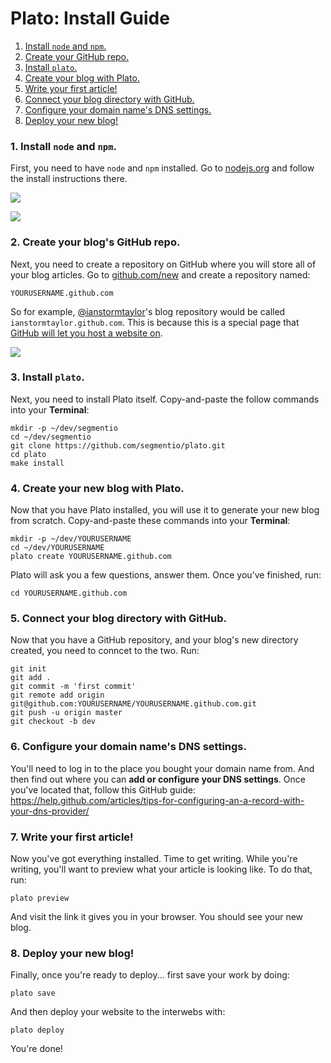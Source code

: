 
# Plato: Install Guide

  1. [Install `node` and `npm`.](#1-install-node-and-npm)
  2. [Create your GitHub repo.](#2-create-your-github-repo)
  3. [Install `plato`.](#3-install-plato)
  4. [Create your blog with Plato.](#4-create-your-new-blog-with-plato)
  5. [Write your first article!](#5-write-your-first-article)
  6. [Connect your blog directory with GitHub.](#6-connect-your-blog-directory-with-github)
  7. [Configure your domain name's DNS settings.](#7-configure-your-domain-names-dns-settings)
  8. [Deploy your new blog!](#8-deploy-your-new-blog)


### 1. Install `node` and `npm`.

First, you need to have `node` and `npm` installed. Go to [nodejs.org](https://nodejs.org) and follow the install instructions there.

![](https://cldup.com/nRFr6iISMY.png)

![](https://cldup.com/rC7zBYt9oL.png)


### 2. Create your blog's GitHub repo.

Next, you need to create a repository on GitHub where you will store all of your blog articles. Go to [github.com/new](https://github.com/new) and create a repository named:

```
YOURUSERNAME.github.com
```

So for example, [@ianstormtaylor](https://github.com/ianstormtaylor)'s blog repository would be called `ianstormtaylor.github.com`. This is because this is a special page that [GitHub will let you host a website on](https://pages.github.com/).

![](https://cldup.com/gk4jgVtxIT.png)


### 3. Install `plato`.

Next, you need to install Plato itself. Copy-and-paste the follow commands into your **Terminal**:

```shell
mkdir -p ~/dev/segmentio
cd ~/dev/segmentio
git clone https://github.com/segmentio/plato.git
cd plato
make install
```


### 4. Create your new blog with Plato.

Now that you have Plato installed, you will use it to generate your new blog from scratch. Copy-and-paste these commands into your **Terminal**:

```shell
mkdir -p ~/dev/YOURUSERNAME
cd ~/dev/YOURUSERNAME
plato create YOURUSERNAME.github.com
```

Plato will ask you a few questions, answer them. Once you've finished, run:

```shell
cd YOURUSERNAME.github.com
```


### 5. Connect your blog directory with GitHub.

Now that you have a GitHub repository, and your blog's new directory created, you need to conncet to the two. Run:

```shell
git init
git add .
git commit -m 'first commit'
git remote add origin git@github.com:YOURUSERNAME/YOURUSERNAME.github.com.git
git push -u origin master
git checkout -b dev
```


### 6. Configure your domain name's DNS settings.

You'll need to log in to the place you bought your domain name from. And then find out where you can **add or configure your DNS settings**. Once you've located that, follow this GitHub guide: https://help.github.com/articles/tips-for-configuring-an-a-record-with-your-dns-provider/


### 7. Write your first article!

Now you've got everything installed. Time to get writing. While you're writing, you'll want to preview what your article is looking like. To do that, run:

```shell
plato preview
```

And visit the link it gives you in your browser. You should see your new blog.


### 8. Deploy your new blog!

Finally, once you're ready to deploy... first save your work by doing:

```shell
plato save
```

And then deploy your website to the interwebs with:

```shell
plato deploy
```

You're done!
